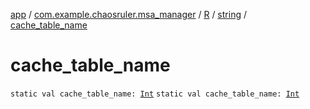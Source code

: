 [app](../../../index.md) / [com.example.chaosruler.msa_manager](../../index.md) / [R](../index.md) / [string](index.md) / [cache_table_name](.)

# cache_table_name

`static val cache_table_name: `[`Int`](https://kotlinlang.org/api/latest/jvm/stdlib/kotlin/-int/index.html)
`static val cache_table_name: `[`Int`](https://kotlinlang.org/api/latest/jvm/stdlib/kotlin/-int/index.html)